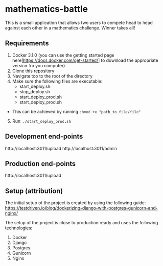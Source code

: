 # mathematics-battle
This is a small application that allows two users to compete head to head 
against each other in a mathematics challenge. Winner takes all!

## Requirements
1) Docker 3.1.0 (you can use the getting started page here[https://docs.docker.com/get-started/] 
to download the appropriate version fro you computer)
2) Clone this repository
3) Navigate too to the root of the directory
4) Make sure the following files are executable:
    - start_deploy.sh
    - stop_deploy.sh
    - start_deploy_prod.sh
    - start_deploy_prod.sh
* This can be achieved by running `chmod +x "path_to_file/file"`
5) Run: `./start_deploy_prod.sh`

## Development end-points
http://localhost:3011/upload
http://localhost:3011/admin

## Production end-points
http://localhost:3011/upload

## Setup (attribution)
The initial setup of the project is created by using the following guide:
https://testdriven.io/blog/dockerizing-django-with-postgres-gunicorn-and-nginx/

The setup of the project is close to production ready and uses 
the following technologies:
1) Docker
2) Django
3) Postgres
4) Gunicorn
5) Nginx

